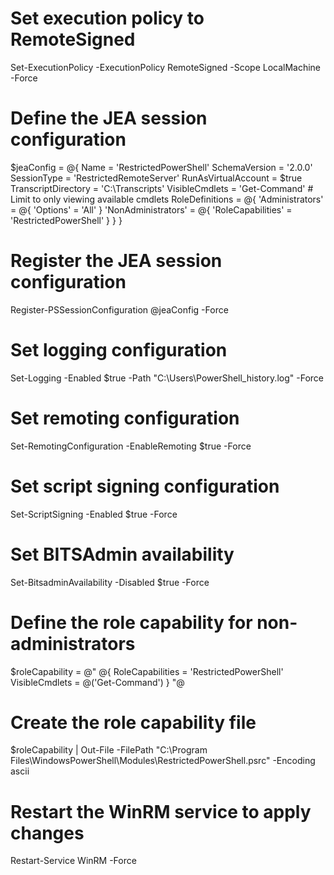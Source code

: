 # Set execution policy to RemoteSigned
Set-ExecutionPolicy -ExecutionPolicy RemoteSigned -Scope LocalMachine -Force

# Define the JEA session configuration
$jeaConfig = @{
    Name = 'RestrictedPowerShell'
    SchemaVersion = '2.0.0'
    SessionType = 'RestrictedRemoteServer'
    RunAsVirtualAccount = $true
    TranscriptDirectory = 'C:\Transcripts'
    VisibleCmdlets = 'Get-Command'  # Limit to only viewing available cmdlets
    RoleDefinitions = @{
        'Administrators' = @{
            'Options' = 'All'
        }
        'NonAdministrators' = @{
            'RoleCapabilities' = 'RestrictedPowerShell'
        }
    }
}

# Register the JEA session configuration
Register-PSSessionConfiguration @jeaConfig -Force

# Set logging configuration
Set-Logging -Enabled $true -Path "C:\Users\PowerShell_history.log" -Force

# Set remoting configuration
Set-RemotingConfiguration -EnableRemoting $true -Force

# Set script signing configuration
Set-ScriptSigning -Enabled $true -Force

# Set BITSAdmin availability
Set-BitsadminAvailability -Disabled $true -Force

# Define the role capability for non-administrators
$roleCapability = @"
@{
    RoleCapabilities = 'RestrictedPowerShell'
    VisibleCmdlets = @('Get-Command')
}
"@

# Create the role capability file
$roleCapability | Out-File -FilePath "C:\Program Files\WindowsPowerShell\Modules\RestrictedPowerShell.psrc" -Encoding ascii

# Restart the WinRM service to apply changes
Restart-Service WinRM -Force
